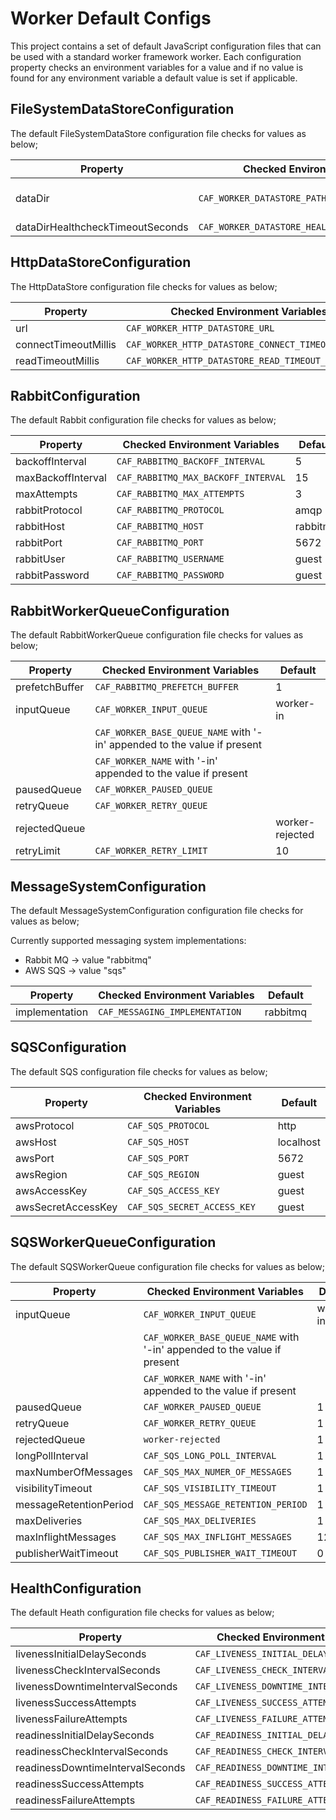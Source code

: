 # Worker Default Configs

This project contains a set of default JavaScript configuration files that can be used with a standard worker framework worker. Each configuration property checks an environment variables for a value and if no value is found for any environment variable a default value is set if applicable.

## FileSystemDataStoreConfiguration

The default FileSystemDataStore configuration file checks for values as below;

| Property | Checked Environment Variables | Default               |
|----------|-------------------------------|-----------------------|
| dataDir  |  `CAF_WORKER_DATASTORE_PATH` | /mnt/caf-datastore-root  |
| dataDirHealthcheckTimeoutSeconds  |  `CAF_WORKER_DATASTORE_HEALTHCHECK_TIMEOUT_SECONDS` | 10  |

## HttpDataStoreConfiguration

The HttpDataStore configuration file checks for values as below;

| Property | Checked Environment Variables | Default               |
|----------|-------------------------------|-----------------------|
| url  |  `CAF_WORKER_HTTP_DATASTORE_URL` | undefined  |
| connectTimeoutMillis  |  `CAF_WORKER_HTTP_DATASTORE_CONNECT_TIMEOUT_MILLIS` | 10000  |
| readTimeoutMillis  |  `CAF_WORKER_HTTP_DATASTORE_READ_TIMEOUT_MILLIS` | 10000  |

## RabbitConfiguration

The default Rabbit configuration file checks for values as below;

| Property           | Checked Environment Variables       | Default  |
|--------------------|-------------------------------------|----------|
| backoffInterval    | `CAF_RABBITMQ_BACKOFF_INTERVAL`     | 5        |
| maxBackoffInterval | `CAF_RABBITMQ_MAX_BACKOFF_INTERVAL` | 15       |
| maxAttempts        | `CAF_RABBITMQ_MAX_ATTEMPTS`         | 3        |
| rabbitProtocol     | `CAF_RABBITMQ_PROTOCOL`             | amqp     |
| rabbitHost         | `CAF_RABBITMQ_HOST`                 | rabbitmq |
| rabbitPort         | `CAF_RABBITMQ_PORT`                 | 5672     |
| rabbitUser         | `CAF_RABBITMQ_USERNAME`             | guest    |
| rabbitPassword     | `CAF_RABBITMQ_PASSWORD`             | guest    |

## RabbitWorkerQueueConfiguration

The default RabbitWorkerQueue configuration file checks for values as below;

| Property | Checked Environment Variables | Default               |
|----------|-------------------------------|-----------------------|
| prefetchBuffer  |  `CAF_RABBITMQ_PREFETCH_BUFFER` | 1  |
| inputQueue  |  `CAF_WORKER_INPUT_QUEUE` | worker-in  |
|             |  `CAF_WORKER_BASE_QUEUE_NAME` with '-in' appended to the value if present    |    |
|             |  `CAF_WORKER_NAME` with '-in' appended to the value if present        |    |
| pausedQueue  |  `CAF_WORKER_PAUSED_QUEUE` |   |
| retryQueue  |  `CAF_WORKER_RETRY_QUEUE` |   |
| rejectedQueue  |   | worker-rejected  |
| retryLimit  |  `CAF_WORKER_RETRY_LIMIT` | 10  |

## MessageSystemConfiguration

The default MessageSystemConfiguration configuration file checks for values as below;

Currently supported messaging system implementations:
- Rabbit MQ -> value "rabbitmq"
- AWS SQS   -> value "sqs"

| Property       | Checked Environment Variables    | Default  |
|----------------|----------------------------------|----------|
| implementation | `CAF_MESSAGING_IMPLEMENTATION`   | rabbitmq |

## SQSConfiguration

The default SQS configuration file checks for values as below;

| Property           | Checked Environment Variables | Default   |
|--------------------|-------------------------------|-----------|
| awsProtocol        | `CAF_SQS_PROTOCOL`            | http      |
| awsHost            | `CAF_SQS_HOST`                | localhost |
| awsPort            | `CAF_SQS_PORT`                | 5672      |
| awsRegion          | `CAF_SQS_REGION`              | guest     |
| awsAccessKey       | `CAF_SQS_ACCESS_KEY`          | guest     |
| awsSecretAccessKey | `CAF_SQS_SECRET_ACCESS_KEY`   | guest     |

## SQSWorkerQueueConfiguration

The default SQSWorkerQueue configuration file checks for values as below;

| Property               | Checked Environment Variables                                            | Default    |
|------------------------|--------------------------------------------------------------------------|------------|
| inputQueue             | `CAF_WORKER_INPUT_QUEUE`                                                 | worker-in  |
|                        | `CAF_WORKER_BASE_QUEUE_NAME` with '-in' appended to the value if present |            |
|                        | `CAF_WORKER_NAME` with '-in' appended to the value if present            |            |
| pausedQueue            | `CAF_WORKER_PAUSED_QUEUE`                                                | 1          |
| retryQueue             | `CAF_WORKER_RETRY_QUEUE`                                                 | 1          |
| rejectedQueue          | `worker-rejected`                                                        | 1          |
| longPollInterval       | `CAF_SQS_LONG_POLL_INTERVAL`                                             | 1          |
| maxNumberOfMessages    | `CAF_SQS_MAX_NUMER_OF_MESSAGES`                                          | 1          |
| visibilityTimeout      | `CAF_SQS_VISIBILITY_TIMEOUT`                                             | 1          |
| messageRetentionPeriod | `CAF_SQS_MESSAGE_RETENTION_PERIOD`                                       | 1          |
| maxDeliveries          | `CAF_SQS_MAX_DELIVERIES`                                                 | 1          |
| maxInflightMessages    | `CAF_SQS_MAX_INFLIGHT_MESSAGES`                                          | 120000     |
| publisherWaitTimeout   | `CAF_SQS_PUBLISHER_WAIT_TIMEOUT`                                         | 0          |

## HealthConfiguration

The default Heath configuration file checks for values as below;

| Property                         | Checked Environment Variables                 | Default |
|----------------------------------|-----------------------------------------------|---------|
| livenessInitialDelaySeconds      | `CAF_LIVENESS_INITIAL_DELAY_SECONDS`          | 15      |
| livenessCheckIntervalSeconds     | `CAF_LIVENESS_CHECK_INTERVAL_SECONDS`         | 60      |
| livenessDowntimeIntervalSeconds  | `CAF_LIVENESS_DOWNTIME_INTERVAL_SECONDS`      | 60      |
| livenessSuccessAttempts          | `CAF_LIVENESS_SUCCESS_ATTEMPTS`               | 1       |
| livenessFailureAttempts          | `CAF_LIVENESS_FAILURE_ATTEMPTS`               | 3       |
| readinessInitialDelaySeconds     | `CAF_READINESS_INITIAL_DELAY_SECONDS`         | 15      |
| readinessCheckIntervalSeconds    | `CAF_READINESS_CHECK_INTERVAL_SECONDS`        | 60      |
| readinessDowntimeIntervalSeconds | `CAF_READINESS_DOWNTIME_INTERVAL_SECONDS`     | 60      |
| readinessSuccessAttempts         | `CAF_READINESS_SUCCESS_ATTEMPTS`              | 1       |
| readinessFailureAttempts         | `CAF_READINESS_FAILURE_ATTEMPTS`              | 3       |
